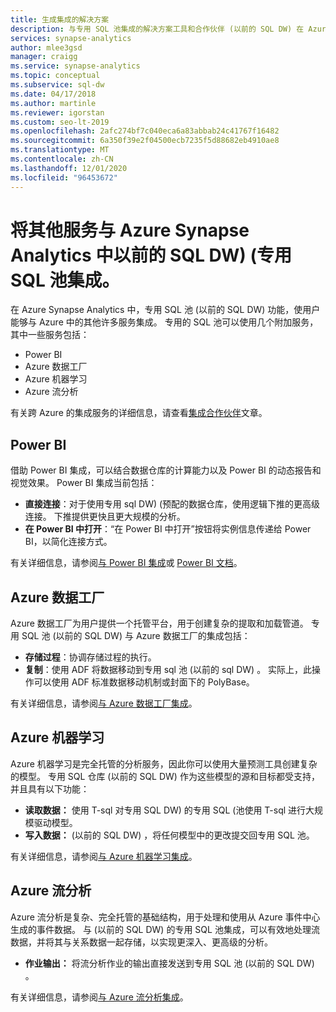```yaml
---
title: 生成集成的解决方案
description: 与专用 SQL 池集成的解决方案工具和合作伙伴 (以前的 SQL DW) 在 Azure Synapse Analytics 中。
services: synapse-analytics
author: mlee3gsd
manager: craigg
ms.service: synapse-analytics
ms.topic: conceptual
ms.subservice: sql-dw
ms.date: 04/17/2018
ms.author: martinle
ms.reviewer: igorstan
ms.custom: seo-lt-2019
ms.openlocfilehash: 2afc274bf7c040eca6a83abbab24c41767f16482
ms.sourcegitcommit: 6a350f39e2f04500ecb7235f5d88682eb4910ae8
ms.translationtype: MT
ms.contentlocale: zh-CN
ms.lasthandoff: 12/01/2020
ms.locfileid: "96453672"
---
```

# <a name="integrate-other-services-with-a-dedicated-sql-pool-formerly-sql-dw-in-azure-synapse-analytics"></a>将其他服务与 Azure Synapse Analytics 中以前的 SQL DW)  (专用 SQL 池集成。

在 Azure Synapse Analytics 中，专用 SQL 池 (以前的 SQL DW) 功能，使用户能够与 Azure 中的其他许多服务集成。 专用的 SQL 池可以使用几个附加服务，其中一些服务包括：

* Power BI
* Azure 数据工厂
* Azure 机器学习
* Azure 流分析

有关跨 Azure 的集成服务的详细信息，请查看[集成合作伙伴](sql-data-warehouse-partner-data-integration.md)文章。

## <a name="power-bi"></a>Power BI

借助 Power BI 集成，可以结合数据仓库的计算能力以及 Power BI 的动态报告和视觉效果。 Power BI 集成当前包括：

* **直接连接**：对于使用专用 sql DW)  (预配的数据仓库，使用逻辑下推的更高级连接。 下推提供更快且更大规模的分析。
* **在 Power BI 中打开**：“在 Power BI 中打开”按钮将实例信息传递给 Power BI，以简化连接方式。

有关详细信息，请参阅[与 Power BI 集成](sql-data-warehouse-get-started-visualize-with-power-bi.md)或 [Power BI 文档](https://powerbi.microsoft.com/blog/exploring-azure-sql-data-warehouse-with-power-bi/)。

## <a name="azure-data-factory"></a>Azure 数据工厂

Azure 数据工厂为用户提供一个托管平台，用于创建复杂的提取和加载管道。 专用 SQL 池 (以前的 SQL DW) 与 Azure 数据工厂的集成包括：

* **存储过程**：协调存储过程的执行。
* **复制**：使用 ADF 将数据移动到专用 sql 池 (以前的 sql DW) 。 实际上，此操作可以使用 ADF 标准数据移动机制或封面下的 PolyBase。

有关详细信息，请参阅[与 Azure 数据工厂集成](../../data-factory/load-azure-sql-data-warehouse.md?toc=/azure/synapse-analytics/sql-data-warehouse/toc.json&bc=/azure/synapse-analytics/sql-data-warehouse/breadcrumb/toc.json)。

## <a name="azure-machine-learning"></a>Azure 机器学习

Azure 机器学习是完全托管的分析服务，因此你可以使用大量预测工具创建复杂的模型。 专用 SQL 仓库 (以前的 SQL DW) 作为这些模型的源和目标都受支持，并且具有以下功能：

* **读取数据：** 使用 T-sql 对专用 SQL DW) 的专用 SQL (池使用 T-sql 进行大规模驱动模型。
* **写入数据：** (以前的 SQL DW) ，将任何模型中的更改提交回专用 SQL 池。

有关详细信息，请参阅[与 Azure 机器学习集成](sql-data-warehouse-get-started-analyze-with-azure-machine-learning.md)。

## <a name="azure-stream-analytics"></a>Azure 流分析

Azure 流分析是复杂、完全托管的基础结构，用于处理和使用从 Azure 事件中心生成的事件数据。  与 (以前的 SQL DW) 的专用 SQL 池集成，可以有效地处理流数据，并将其与关系数据一起存储，以实现更深入、更高级的分析。  

* **作业输出：** 将流分析作业的输出直接发送到专用 SQL 池 (以前的 SQL DW) 。

有关详细信息，请参阅[与 Azure 流分析集成](sql-data-warehouse-integrate-azure-stream-analytics.md)。
